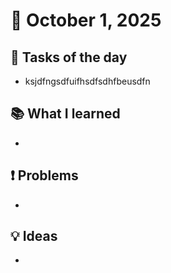 # 📅 October 1, 2025
## 🎯 Tasks of the day
- ksjdfngsdfuifhsdfsdhfbeusdfn

## 📚 What I learned
- 

## ❗ Problems
- 

## 💡 Ideas
- 
